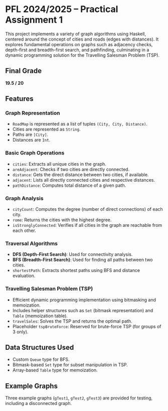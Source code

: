 # PFL 2024/2025 – Practical Assignment 1

This project implements a variety of graph algorithms using Haskell, centered around the concept of cities and roads (edges with distances). It explores fundamental operations on graphs such as adjacency checks, depth-first and breadth-first search, and pathfinding, culminating in a dynamic programming solution for the Travelling Salesman Problem (TSP).

## Final Grade

**19.5 / 20**

## Features

### Graph Representation

* `RoadMap` is represented as a list of tuples `(City, City, Distance)`.
* Cities are represented as `String`.
* Paths are `[City]`.
* Distances are `Int`.

### Basic Graph Operations

* `cities`: Extracts all unique cities in the graph.
* `areAdjacent`: Checks if two cities are directly connected.
* `distance`: Gets the direct distance between two cities, if available.
* `adjacent`: Lists all directly connected cities and respective distances.
* `pathDistance`: Computes total distance of a given path.

### Graph Analysis

* `cityCount`: Computes the degree (number of direct connections) of each city.
* `rome`: Returns the cities with the highest degree.
* `isStronglyConnected`: Verifies if all cities in the graph are reachable from each other.

### Traversal Algorithms

* **DFS (Depth-First Search)**: Used for connectivity analysis.
* **BFS (Breadth-First Search)**: Used for finding all paths between two cities.
* `shortestPath`: Extracts shortest paths using BFS and distance evaluation.

### Travelling Salesman Problem (TSP)

* Efficient dynamic programming implementation using bitmasking and memoization.
* Includes helper structures such as `Set` (bitmask representation) and `Table` (memoization table).
* `travelSales`: Solves the TSP and returns the optimal path.
* Placeholder `tspBruteForce`: Reserved for brute-force TSP (for groups of 3 only).

## Data Structures Used

* Custom `Queue` type for BFS.
* Bitmask-based `Set` type for subset manipulation in TSP.
* Array-based `Table` type for memoization.

## Example Graphs

Three example graphs (`gTest1`, `gTest2`, `gTest3`) are provided for testing, including a disconnected graph.
